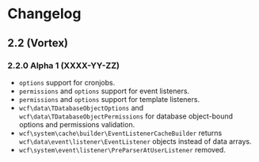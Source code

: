 # Changelog

## 2.2 (Vortex)

### 2.2.0 Alpha 1 (XXXX-YY-ZZ)

* `options` support for cronjobs.
* `permissions` and `options` support for event listeners.
* `permissions` and `options` support for template listeners.
* `wcf\data\TDatabaseObjectOptions` and `wcf\data\TDatabaseObjectPermissions` for database object-bound options and permissions validation.
* `wcf\system\cache\builder\EventListenerCacheBuilder` returns `wcf\data\event\listener\EventListener` objects instead of data arrays.
* `wcf\system\event\listener\PreParserAtUserListener` removed.

